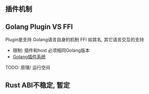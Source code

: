 ## 插件机制


## Golang Plugin VS FFI

Plugin是支持 Golang语言自身的机制
FFI  如其名, 其它语言交互的支持

* 限制: 插件和host 必须相同Golang版本
* [Golang插件系统](https://draveness.me/golang/docs/part4-advanced/ch08-metaprogramming/golang-plugin/)

TODO: 原理/ 运行空间



## Rust ABI不稳定, 暂定
